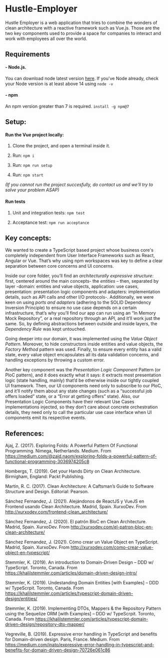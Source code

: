 # Hustle-Employer

Hustle Employer is a web application that tries to combine the wonders of clean architecture with a reactive framework such as Vue.js. Those are the two key components used to provide a space for companies to interact and work with employees all over the world.

## Requirements

#### - Node.js.

You can download node latest version [here](https://www.npmjs.com/).
If you've Node already, check your Node version is at least above 14 using `node -v`

#### - npm

An npm version greater than 7 is required.
`install -g npm@7`

## Setup:

#### Run the Vue project locally:

1. Clone the project, and open a terminal inside it.

1. Run: `npm i`

1. Run: `npm run setup`

1. Run: `npm start`

_(If you cannot run the project succesfully, do contact us and we'll try to solve your problem ASAP)_

#### Run tests

1. Unit and integration tests: `npm test`

1. Acceptance test: `npm run acceptance`

## Key concepts:

We wanted to create a TypeScript based project whose business core's completely independent from User Interface Frameworks such as React, Angular or Vue. That’s why using npm workspaces was key to define a clear separation between core concerns and UI concerns.

Inside our core folder, you’ll find an _architecturally expressive structure_: first, centered around the main concepts- the _entities_ – then, separated by layer -domain: entities and value objects, application: use cases, presentation: presentation logic components and adapters: implementation details, such as API calls and other I/O protocols-. Additionally, we were keen on using _ports and adapters_ (adhering to the SOLID Dependency Inversion Principle) to ensure no use case depends on a certain infrastructure, that’s why you’ll find our app can run using an “In Memory Mock Repository”, or a real repository through an API, and it’ll work just the same. So, by defining abstractions between outside and inside layers, the _Dependency Rule_ was kept untouched.

Going deeper into our domain, it was implemented using the _Value Object Pattern_. Moreover, to hide constructors inside entities and value objects, the _Factory Method_ pattern was used. Finally, to ensure every entity has a valid state, every value object encapsulates all its data validation concerns, and handling exceptions by throwing a custom error.

Another key component was the _Presentation Logic Component_ Pattern (or PloC pattern), and it does exactly what it says: it extracts most presentation logic (state handling, mainly) that’d be otherwise inside our tightly coupled UI framework. Then, our UI components need only to subscribe to our PloC, and it’ll notify them about any state changes (such as a “successful job offers loaded” state, or a “Error at getting offers” state). Also, our Presentation Logic Components have their relevant Use Cases implementations injected, so they don’t care about concrete orchestration details, they need only to call the particular use case interface when UI components emit its respective events.

## References:

Ajaj, Z. (2017). Exploring Folds: A Powerful Pattern Of Functional Programming. Nimega, Netherlands. Medium. From https://medium.com/@zaid.naom/exploring-folds-a-powerful-pattern-of-functional-programming-3036974205c8

Hombergs, T. (2019). Get your Hands Dirty on Clean Architecture. Birmigham, England: Packt Publishing.

Martin, R. C. (2017). Clean Architecture: A Caftsman’s Guide to Software Structure and Design. Editorial: Pearson.

Sánchez Fernandez, J. (2021). Alejándonos de ReactJS y VueJS en Frontend usando Clean Architecture. Madrid, Spain. XurxoDev. From http://xurxodev.com/frontend-clean_architecture/

Sánchez Fernandez, J. (2020). El patrón BloC en Clean Architecture. Madrid, Spain. XurxoDev. From http://xurxodev.com/el-patron-bloc-en-clean-architecture/

Sánchez Fernandez, J. (2021). Cómo crear un Value Object en TypeScript. Madrid, Spain. XurxoDev. From http://xurxodev.com/como-crear-value-object-en-typescript/

Stemmler, K. (2019). An introduction to Domain-Driven Design – DDD w/ TypeScript. Toronto, Canada. From https://khalilstemmler.com/articles/domain-driven-design-intro/

Stemmler, K. (2019). Undestanding Domain Entities [with Examples] – DDD w/ TypeScrpit. Toronto, Canada. From https://khalilstemmler.com/articles/typescript-domain-driven-design/entities/

Stemmler, K. (2019). Implementing DTOs, Mappers & the Repository Pattern using the Sequelize ORM [with Examples] – DDD w/ TypeScrpit. Toronto, Canada. From https://khalilstemmler.com/articles/typescript-domain-driven-design/repository-dto-mapper/

Vegreville, B. (2019). Expressive error handling in TypeScript and benefits for Domain-driven design. Paris, France. Medium. From https://medium.com/inato/expressive-error-handling-in-typescript-and-benefits-for-domain-driven-design-70726e061c86
